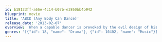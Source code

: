 ```yaml
---
id: b18123ff-a66e-4c14-b07b-e3860bb4b942
blueprint: movie
title: 'ABCD (Any Body Can Dance)'
release_date: '2013-02-07'
overview: 'When a capable dancer is provoked by the evil design of his employer, naturally he will be out to prove his mettle.'
genres: '[{"id": 18, "name": "Drama"}, {"id": 10402, "name": "Music"}]'
---
```

